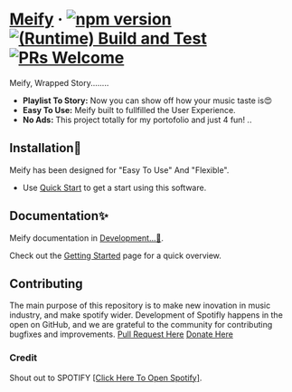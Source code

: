 # [Meify](https://react.dev/) &middot; [![npm version](https://img.shields.io/npm/v/react.svg?style=flat)](https://www.npmjs.com/package/react) [![(Runtime) Build and Test](https://github.com/facebook/react/actions/workflows/runtime_build_and_test.yml/badge.svg)](https://github.com/facebook/react/actions/workflows/runtime_build_and_test.yml) [![PRs Welcome](https://img.shields.io/badge/PRs-welcome-brightgreen.svg)](https://legacy.reactjs.org/docs/how-to-contribute.html#your-first-pull-request)

Meify, Wrapped Story........

- **Playlist To Story:** Now you can show off how your music taste is😍
- **Easy To Use:** Meify built to fullfilled the User Experience.
- **No Ads:** This project totally for my portofolio and just 4 fun! ..

## Installation🚀

Meify has been designed for "Easy To Use" And "Flexible".

- Use [Quick Start](https://youtube.com) to get a start using this software.

## Documentation✨

Meify documentation in [Development...🏡](https://youtube.com/).

Check out the [Getting Started](https://meify.vercel.app) page for a quick overview.

## Contributing

The main purpose of this repository is to make new inovation in music industry, and make spotify wider. Development of Spotifly happens in the open on GitHub, and we are grateful to the community for contributing bugfixes and improvements.
[Pull Request Here](https://github.com/Pashyaaaa/meify)
[Donate Here](https://saweria.co/Vyanz)

### Credit

Shout out to SPOTIFY [[Click Here To Open Spotify]](https://open.spotify.com).

